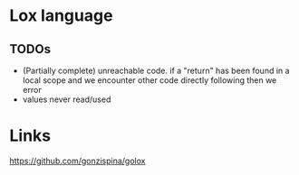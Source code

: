 # Lox language
## TODOs
  - (Partially complete) unreachable code. if a "return" has been found in a local scope and we encounter other code directly following then we error
  - values never read/used

# Links
https://github.com/gonzispina/golox
